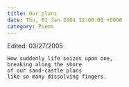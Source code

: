 ```yaml
---
title: Our plans
date: Thu, 01 Jan 2004 12:00:00 +0000
category: Poems
---
```


Edited: 03/27/2005

    How suddenly life seizes upon one,  
    breaking along the shore  
    of our sand-castle plans  
    like so many dissolving fingers.


